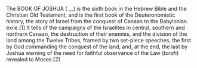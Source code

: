 The BOOK OF JOSHUA ( __) is the sixth book in the Hebrew Bible and the Christian Old Testament, and is the first book of the Deuteronomistic history, the story of Israel from the conquest of Canaan to the Babylonian exile.[1] It tells of the campaigns of the Israelites in central, southern and northern Canaan, the destruction of their enemies, and the division of the land among the Twelve Tribes, framed by two set-piece speeches, the first by God commanding the conquest of the land, and, at the end, the last by Joshua warning of the need for faithful observance of the Law (_torah_) revealed to Moses.[2]
